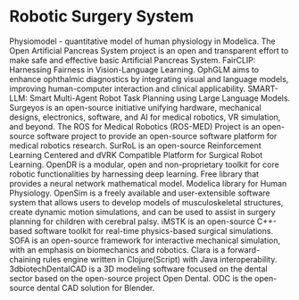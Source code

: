 # Robotic Surgery System

Physiomodel - quantitative model of human physiology in Modelica. The Open Artificial Pancreas System project is an open and transparent effort to make safe and effective basic Artificial Pancreas System. FairCLIP: Harnessing Fairness in Vision-Language Learning. OphGLM aims to enhance ophthalmic diagnostics by integrating visual and language models, improving human-computer interaction and clinical applicability. SMART-LLM: Smart Multi-Agent Robot Task Planning using Large Language Models. Surgeyos is an open-source initiative unifying hardware, mechanical designs, electronics, software, and AI for medical robotics, VR simulation, and beyond. The ROS for Medical Robotics (ROS-MED) Project is an open-source software project to provide an open-source software platform for medical robotics research. SurRoL is an open-source Reinforcement Learning Centered and dVRK Compatible Platform for Surgical Robot Learning. OpenDR is a modular, open and non-proprietary toolkit for core robotic functionalities by harnessing deep learning. Free library that provides a neural network mathematical model. Modelica library for Human Physiology. OpenSim is a freely available and user-extensible software system that allows users to develop models of musculoskeletal structures, create dynamic motion simulations, and can be used to assist in surgery planning for children with cerebral palsy. iMSTK is an open-source C++-based software toolkit for real-time physics-based surgical simulations. SOFA is an open-source framework for interactive mechanical simulation, with an emphasis on biomechanics and robotics. Clara is a forward-chaining rules engine written in Clojure(Script) with Java interoperability. 3dbiotechDentalCAD is a 3D modeling software focused on the dental sector based on the open-source project Open Dental. ODC is the open-source dental CAD solution for Blender.